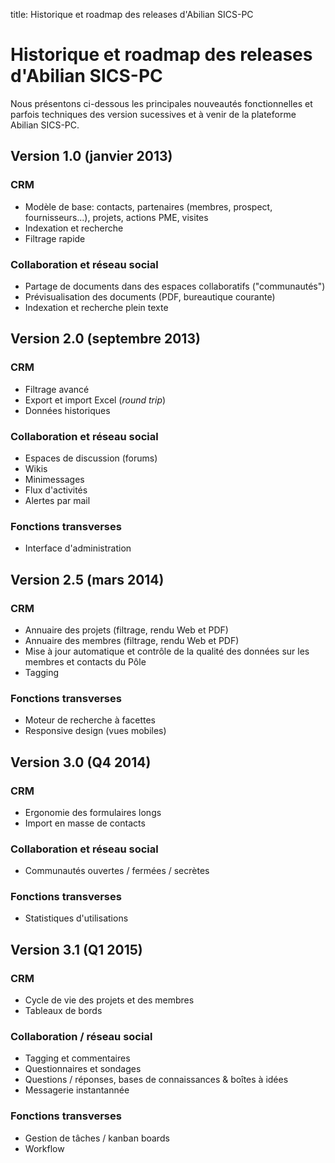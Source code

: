 title: Historique et roadmap des releases d'Abilian SICS-PC

# Historique et roadmap des releases d'Abilian SICS-PC

Nous présentons ci-dessous les principales nouveautés fonctionnelles et
parfois techniques des version sucessives et à venir de la plateforme
Abilian SICS-PC. 


## Version 1.0 (janvier 2013)

### CRM

- Modèle de base: contacts, partenaires (membres, prospect, fournisseurs...),
  projets, actions PME, visites
- Indexation et recherche
- Filtrage rapide

### Collaboration et réseau social

- Partage de documents dans des espaces collaboratifs ("communautés")
- Prévisualisation des documents (PDF, bureautique courante)
- Indexation et recherche plein texte


## Version 2.0 (septembre 2013)

### CRM

- Filtrage avancé
- Export et import Excel (*round trip*)
- Données historiques

### Collaboration et réseau social

- Espaces de discussion (forums)
- Wikis
- Minimessages
- Flux d'activités
- Alertes par mail

### Fonctions transverses

- Interface d'administration


## Version 2.5 (mars 2014)

### CRM

- Annuaire des projets (filtrage, rendu Web et PDF)
- Annuaire des membres (filtrage, rendu Web et PDF)
- Mise à jour automatique et contrôle de la qualité des données sur les membres et contacts du Pôle
- Tagging


### Fonctions transverses

- Moteur de recherche à facettes
- Responsive design (vues mobiles)


## Version 3.0 (Q4 2014)

### CRM

- Ergonomie des formulaires longs
- Import en masse de contacts

### Collaboration et réseau social 

- Communautés ouvertes / fermées / secrètes

### Fonctions transverses

- Statistiques d'utilisations


## Version 3.1 (Q1 2015)

### CRM

- Cycle de vie des projets et des membres
- Tableaux de bords

### Collaboration / réseau social

- Tagging et commentaires
- Questionnaires et sondages
- Questions / réponses, bases de connaissances & boîtes à idées
- Messagerie instantannée

### Fonctions transverses

- Gestion de tâches / kanban boards
- Workflow
